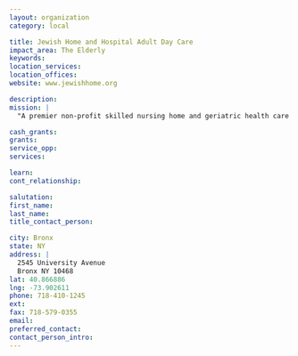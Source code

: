 ```yaml
---
layout: organization
category: local

title: Jewish Home and Hospital Adult Day Care
impact_area: The Elderly
keywords: 
location_services: 
location_offices: 
website: www.jewishhome.org

description: 
mission: |
  "A premier non-profit skilled nursing home and geriatric health care / rehabilitation facility employing skilled nurses, physicians and other professionals to provide excellent long term care, adult day care, home health care, health services and social / community services in the New York area."

cash_grants: 
grants: 
service_opp: 
services: 

learn: 
cont_relationship: 

salutation: 
first_name: 
last_name: 
title_contact_person: 

city: Bronx
state: NY
address: |
  2545 University Avenue  
  Bronx NY 10468
lat: 40.866886
lng: -73.902611
phone: 718-410-1245
ext: 
fax: 718-579-0355
email: 
preferred_contact: 
contact_person_intro: 
---
```

